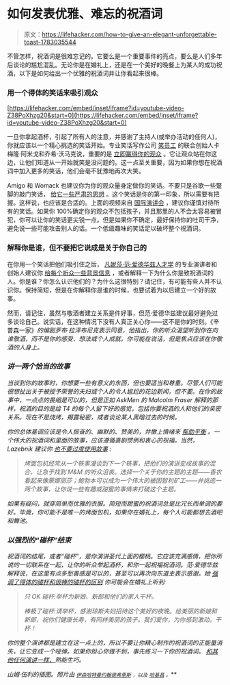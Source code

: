 # 如何发表优雅、难忘的祝酒词

> 原文：<https://lifehacker.com/how-to-give-an-elegant-unforgettable-toast-1783035544>

不管怎样，祝酒词是很难忘记的。它要么是一个重要事件的亮点，要么是人们多年后谈论的尴尬混乱。无论你是在婚礼上，还是在一个美好的晚餐上为某人的成功祝酒，以下是如何给出一个优雅的祝酒词并让你看起来很棒。



### **用一个得体的笑话来吸引观众**

 [https://lifehacker.com/embed/inset/iframe?id=youtube-video-Z38PoXhzg20&start=0](https://lifehacker.com/embed/inset/iframe?id=youtube-video-Z38PoXhzg20&start=0) 

一旦你拿起酒杯，引起了所有人的注意，并感谢了主持人(或举办活动的任何人)，你就应该以一个精心挑选的笑话开始。专业笑话写作公司 [笑员工](http://www.laughstaff.com/About-Us/) 的联合创始人卡梅隆·阿米戈和乔希·沃马克说，重要的是 [立即赢得你的观众](http://www.dailydot.com/irl/funny-viral-wedding-speech/) 。它让观众站在你这边，让他们知道从一开始就笑是没问题的。这一点至关重要，因为如果你想在祝酒词中加入更多的笑话，他们会毫不犹豫地再次大笑。

Amigo 和 Womack 也建议你为你的观众量身定做你的笑话。不要只是谷歌一些蹩脚的敲门笑话， [给它一些严肃的思想](https://lifehacker.com/five-common-mistakes-people-make-when-telling-jokes-1688286046) 。这个笑话是你的第一印象，所以需要有把握。这样说，也应该是合适的。上面的视频来自 [国际演讲会](https://www.toastmasters.org/Resources/Video-Library/how-to-give-a-toast) ，建议你谨慎对待所有的笑话。如果你 100%确定你的观众不包括孩子，并且那里的人不会太容易被冒犯，你可以让你的笑话更尖锐一点。但是如果你不确定，最好保持你的吐司干净，避免说一些可能攻击别人的话。一个低级趣味的笑话足以破坏整个祝酒词。

### **解释你是谁，但不要把它说成是关于你自己的**

在你用一个笑话把他们吸引住之后， [凡妮莎·范·爱德华兹](http://www.scienceofpeople.com/about/)[人才学](http://www.scienceofpeople.com/) 的专业演讲者和创始人建议你 [给每个听众一些背景信息](http://www.scienceofpeople.com/2015/09/how-to-give-an-awesome-toast/?utm_expid=40598772-21.j3Nb_MziQXaHZ9mVygQvjA.0&utm_referrer=https%3A%2F%2Fwww.google.com%2F) ，或者解释一下为什么你是致祝酒词的人。你是谁？你怎么认识他们的？为什么这很特别？请记住，有可能有些人并不认识你。保持简短，但是在你解释你是谁的时候，也要试着为以后建立一个好的故事。

然而，请记住，虽然与敬酒者建立关系是件好事，但范·爱德华兹建议最好避免过多谈论自己。说实话，在这种情况下没有人真正关心你——这不是你的时刻。《辛普森一家》*的编剧罗布·拉泽布尼克表示同意，他指出，你的听众渴望听到你在向谁敬酒，而不是你的感受、想法或个人成就。你可能在说话，但是焦点应该在你敬酒的人身上。*

### ***讲一两个恰当的故事***

*当谈到你的故事时，你想要一些有意义的东西，但也要适当和尊重。尽管人们可能很想扯出关于被授予荣誉的夫妇或个人的令人尴尬的花边新闻，但不要。在你的故事中，一点点的畏缩是可以的，但是正如 AskMen 的 Malcolm Fraser 解释的那样，祝酒的目的是给 T4 的每个人留下好的感觉，包括你要祝酒的人和他们的亲密关系。现在不是烧烤，揭露秘密，或者谈论某人黑暗过去的时候。* 

*你的总体基调应该是令人振奋的、幽默的、赞美的，并撒上情绪来 [帮助平衡](https://lifehacker.com/learn-to-become-a-phenomenal-storyteller-with-pixars-2-1475920086) 。一个伟大的祝酒词和里面的故事，应该遵循喜剧惯例和衷心的祝福。当然，Lazebnik 建议你 [也不要过度使用故事](http://www.wsj.com/articles/SB10001424052702304527504579167890190636628) :*

> *烤面包机经常从一个轶事漫谈到下一个轶事，把他们的演讲变成故事的混合，让急于找到 M&M 的听众沮丧。选择一个关于你的主题的主题——香农看起来像蒙娜丽莎；鲍勃本可以成为一个伟大的被困智利矿工——并挑选一两个故事，让你说一些有趣或甜蜜的事情来打破这个主题。*

*如果有疑问，就穿简单而优雅的衣服。简短而甜蜜的祝酒词总是比冗长而单调的要好。毕竟，你可能不是唯一的烤面包机，如果你在婚礼上，每个人可能都想去酒吧和舞池。*

### ***以强烈的“碰杯”结束***

*祝酒词的结尾，或者“碰杯”，是你演讲圣代上面的樱桃。它应该充满感情，把你所说的一切联系在一起，让你的听众举起酒杯，和你一起祝福祝酒词。范·爱德华兹解释说，在这里有点多愁善感是可以的，甚至可以再次向东道主表示感谢。她 [强调了得体的碰杯和很棒的碰杯的区别](http://www.scienceofpeople.com/2015/09/how-to-give-an-awesome-toast/?utm_expid=40598772-21.j3Nb_MziQXaHZ9mVygQvjA.0&utm_referrer=https%3A%2F%2Fwww.google.com%2F) 你可能会在婚礼上听到:* 

> *只 OK 碰杯:举杯为新娘、新郎和他们的家人干杯。*
> 
> *棒极了碰杯:请举杯，感谢琼斯夫妇招待这个美好的夜晚。给美丽的新娘和新郎，祝你们健康长寿，有同样美丽的孩子。我们爱你，为你感到激动。干杯！*

*你的整个演讲都是建立在这一点上的，所以不要让你精心制作的祝酒词的正能量消失，让它变成一个哑弹。如果你担心你做不到，事先练习一下你的祝酒词。 [和其他任何演讲一样，](https://lifehacker.com/how-to-calm-your-nerves-before-making-a-terrifying-spee-1677504967)熟能生巧。*

*山姆·伍利的插图。照片由 [<small>*伊森哈特曼*</small>](https://www.flickr.com/photos/threeethan/14288473499/)<small></small>*[<small>*约翰德弗里斯*</small>](https://www.flickr.com/photos/122473347@N06/13788030545/) <small>*，以及*</small> [<small>*哈基昌*</small>](https://www.flickr.com/photos/hakeechang/6615677063/) <small>*。*</small>**